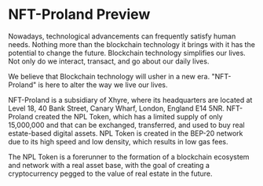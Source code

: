 # NFT-Proland Preview

Nowadays, technological advancements can frequently satisfy human needs. Nothing more than the blockchain technology it brings with it has the potential to change the future. Blockchain technology simplifies our lives. Not only do we interact, transact, and go about our daily lives.

We believe that Blockchain technology will usher in a new era. "NFT-Proland" is here to alter the way we live our lives.

NFT-Proland is a subsidiary of Xhyre, where its headquarters are located at Level 18, 40 Bank Street, Canary Wharf, London, England E14 5NR. NFT-Proland created the NPL Token, which has a limited supply of only 15,000,000 and that can be exchanged, transferred, and used to buy real estate-based digital assets. NPL Token is created in the BEP-20 network due to its high speed and low density, which results in low gas fees.

The NPL Token is a forerunner to the formation of a blockchain ecosystem and network with a real asset base, with the goal of creating a cryptocurrency pegged to the value of real estate in the future.
